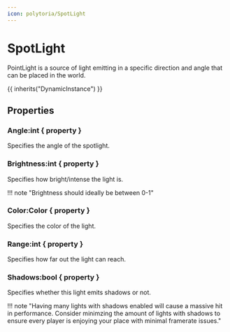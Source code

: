 ```yaml
---
icon: polytoria/SpotLight
---
```


# SpotLight

PointLight is a source of light emitting in a specific direction and angle that can be placed in the world.

{{ inherits("DynamicInstance") }}

## Properties

### Angle:int { property }

Specifies the angle of the spotlight.

### Brightness:int { property }

Specifies how bright/intense the light is.

<div data-search-exclude markdown>
!!! note "Brightness should ideally be between 0-1"
</div>

### Color:Color { property }

Specifies the color of the light.

### Range:int { property }

Specifies how far out the light can reach.

### Shadows:bool { property }

Specifies whether this light emits shadows or not.

<div data-search-exclude markdown>
!!! note "Having many lights with shadows enabled will cause a massive hit in performance. Consider minimzing the amount of lights with shadows to ensure every player is enjoying your place with minimal framerate issues."
</div>
